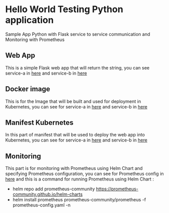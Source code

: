 # Hello World Testing Python application
Sample App Python with Flask service to service communication and Monitoring with Prometheus

## Web App
This is a simple Flask web app that will return the string, you can see service-a in [here](https://github.com/andreeko28/kumparan-test/blob/main/service-a/app.py) and service-b in [here](https://github.com/andreeko28/kumparan-test/blob/main/service-b/service_b.py)

## Docker image
This is for the Image that will be built and used for deployment in Kubernetes, you can see for service-a in [here](https://github.com/andreeko28/kumparan-test/blob/main/service-a/Dockerfile) and service-b in [here](https://github.com/andreeko28/kumparan-test/blob/main/service-b/Dockerfile)

## Manifest Kubernetes
In this part of manifest that will be used to deploy the web app into Kubernetes, you can see for service-a in [here](https://github.com/andreeko28/kumparan-test/blob/main/service-a/deployment.yml) and service-b in [here](https://github.com/andreeko28/kumparan-test/blob/main/service-b/deployment.yml)

## Monitoring
This part is for monitoring with Prometheus using Helm Chart and specifying Prometheus configuration, you can see for Prometheus config in [here](https://github.com/andreeko28/kumparan-test/blob/main/prometheus-config.yaml)
and this is a command for running Prometheus using Helm Chart : 
- helm repo add prometheus-community https://prometheus-community.github.io/helm-charts
- helm install prometheus prometheus-community/prometheus -f prometheus-config.yaml -n <namespace>
